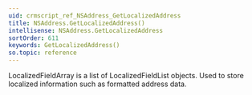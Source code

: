 ```yaml
---
uid: crmscript_ref_NSAddress_GetLocalizedAddress
title: NSAddress.GetLocalizedAddress()
intellisense: NSAddress.GetLocalizedAddress
sortOrder: 611
keywords: GetLocalizedAddress()
so.topic: reference
---
```



LocalizedFieldArray is a list of LocalizedFieldList objects. Used to store localized information such as formatted address data.


